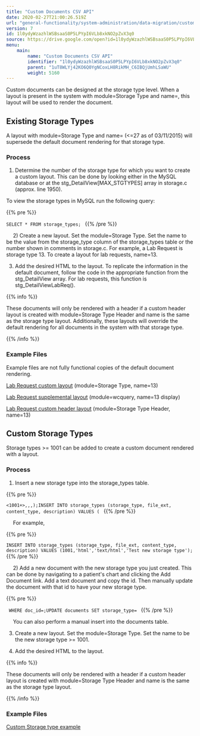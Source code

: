 ```yaml
---
title: "Custom Documents CSV API"
date: 2020-02-27T21:00:26.519Z
url: "general-functionality/system-administration/data-migration/custom-documents-csv-api.html"
version: 7
id: 1l0ydyWzazhlWSBsaaS0P5LPYpI6VLb8xkNO2pZvX3q0
source: https://drive.google.com/open?id=1l0ydyWzazhlWSBsaaS0P5LPYpI6VLb8xkNO2pZvX3q0
menu:
    main:
        name: "Custom Documents CSV API"
        identifier: "1l0ydyWzazhlWSBsaaS0P5LPYpI6VLb8xkNO2pZvX3q0"
        parent: "1uT8WLYj42KO6Q0YgNCoxLH8RikMH_C6IBQjUmhLSaWU"
        weight: 5160
---
```

Custom documents can be designed at the storage type level. When a layout is present in the system with module=Storage Type and name=<storage type>, this layout will be used to render the document.



## Existing Storage Types

A layout with module=Storage Type and name=<existing storage type> (<=27 as of 03/11/2015) will supersede the default document rendering for that storage type.



### Process

1) Determine the number of the storage type for which you want to create a custom layout. This can be done by looking either in the MySQL database or at the stg_DetailView[MAX_STGTYPES] array in storage.c (approx. line 1950).

To view the storage types in MySQL run the following query:



{{% pre %}}

` SELECT * FROM storage_types; 
`
{{% /pre %}}


` 
`
2) Create a new layout. Set the module=Storage Type. Set the name to be the value from the storage_type column of the storage_types table or the number shown in comments in storage.c. For example, a Lab Request is storage type 13. To create a layout for lab requests, name=13.

3) Add the desired HTML to the layout. To replicate the information in the default document, follow the code in the appropriate function from the stg_DetailView array. For lab requests, this function is stg_DetailViewLabReq().

{{% info %}}

These documents will only be rendered with a header if a custom header layout is created with module=Storage Type Header and name is the same as the storage type layout. Additionally, these layouts will override the default rendering for all documents in the system with that storage type.

{{% /info %}}


### Example Files

Example files are not fully functional copies of the default document rendering.

[Lab Request custom layout](https://miewiki.med-web.com/wiki/images/3/32/Storage_Type_13.txt) (module=Storage Type, name=13)

[Lab Request supplemental layout](https://miewiki.med-web.com/wiki/images/a/ad/Lab_Request_supplemental_layout.pdf) (module=wcquery, name=13 display)

[Lab Request custom header layout](https://miewiki.med-web.com/wiki/images/6/69/Storage_Type_Header_13.txt) (module=Storage Type Header, name=13)



## Custom Storage Types

Storage types >= 1001 can be added to create a custom document rendered with a layout.



### Process

1) Insert a new storage type into the storage_types table.



{{% pre %}}

` <1001+>,,,);INSERT INTO storage_types (storage_type, file_ext, content_type, description) VALUES ( 
`
{{% /pre %}}


` 
`
For example,



{{% pre %}}

` INSERT INTO storage_types (storage_type, file_ext, content_type, description) VALUES (1001,'html','text/html','Test new storage type'); 
`
{{% /pre %}}


` 
`
2) Add a new document with the new storage type you just created. This can be done by navigating to a patient's chart and clicking the Add Document link. Add a text document and copy the id. Then manually update the document with that id to have your new storage type.



{{% pre %}}

`  WHERE doc_id=;UPDATE documents SET storage_type= 
`
{{% /pre %}}


` 
`
You can also perform a manual insert into the documents table.

3) Create a new layout. Set the module=Storage Type. Set the name to be the new storage type >= 1001.

4) Add the desired HTML to the layout.

{{% info %}}

These documents will only be rendered with a header if a custom header layout is created with module=Storage Type Header and name is the same as the storage type layout.

{{% /info %}}


### Example Files

[Custom Storage type example](https://miewiki.med-web.com/wiki/images/c/c3/Storage_type_1001_example.pdf)

